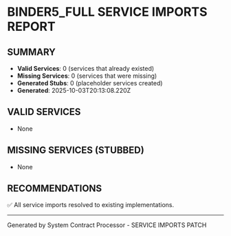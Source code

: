 # BINDER5_FULL SERVICE IMPORTS REPORT

## SUMMARY
- **Valid Services**: 0 (services that already existed)
- **Missing Services**: 0 (services that were missing)
- **Generated Stubs**: 0 (placeholder services created)
- **Generated**: 2025-10-03T20:13:08.220Z

## VALID SERVICES
- None

## MISSING SERVICES (STUBBED)
- None

## RECOMMENDATIONS
✅ All service imports resolved to existing implementations.

---
Generated by System Contract Processor - SERVICE IMPORTS PATCH
